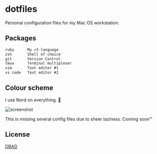 # dotfiles
Personal configuration files for my Mac OS workstation.

## Packages
```txt
ruby      My <3 language
zsh       Shell of choice
git       Version Control
tmux      Terminal multiplexer
vim       Text editor #1
vs code   Text editor #2
```

## Colour scheme
I use Nord on everything. 🖤

![screenshot](https://user-images.githubusercontent.com/11810153/63128001-c9f37800-bfab-11e9-82a0-32909c7e3fb9.png)

This is missing several config files due to sheer laziness. Coming soon™

## License
[DBAD](./LICENSE.md)

